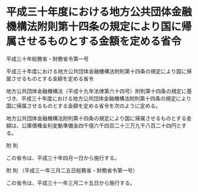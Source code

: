 # 平成三十年度における地方公共団体金融機構法附則第十四条の規定により国に帰属させるものとする金額を定める省令

平成三十年総務省・財務省令第一号

平成三十年度における地方公共団体金融機構法附則第十四条の規定により国に帰属させるものとする金額を定める省令

地方公共団体金融機構法（平成十九年法律第六十四号）附則第十四条の規定に基づき、平成三十年度における地方公共団体金融機構法附則第十四条の規定により国に帰属させるものとする金額を定める省令を次のように定める。

地方公共団体金融機構法附則第十四条の規定により国に帰属させるものとする金額は、公庫債権金利変動準備金四千億六千四百二十三万九千八百二十四円とする。

附 則

この省令は、平成三十年四月一日から施行する。

附 則 （平成三一年三月二五日総務省・財務省令第一号）

この省令は、平成三十一年三月二十五日から施行する。
